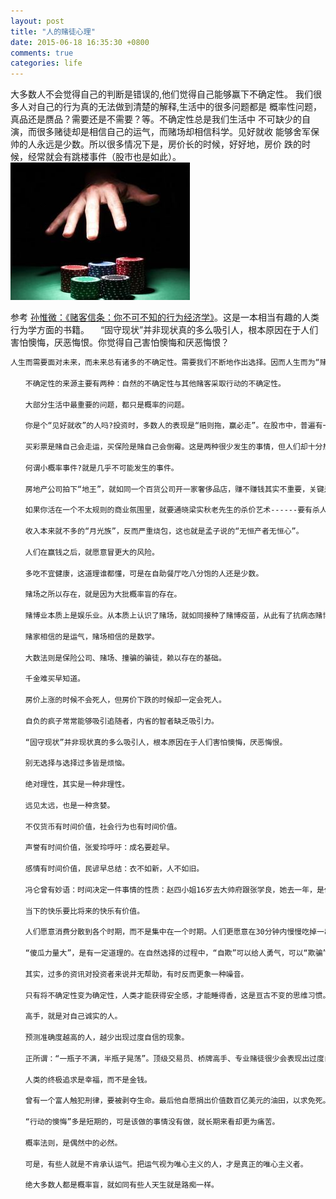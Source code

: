 ```yaml
---
layout: post
title: "人的赌徒心理"
date: 2015-06-18 16:35:30 +0800
comments: true
categories: life
---
```


大多数人不会觉得自己的判断是错误的,他们觉得自己能够赢下不确定性。
我们很多人对自己的行为真的无法做到清楚的解释,生活中的很多问题都是
概率性问题，真品还是赝品？需要还是不需要？等。不确定性总是我们生活中
不可缺少的自演，而很多赌徒却是相信自己的运气，而赌场却相信科学。见好就收
能够舍军保帅的人永远是少数。所以很多情况下是，房价长的时候，好好地，房价
跌的时候，经常就会有跳楼事件（股市也是如此）。
![gambling](/images/dubo.jpg)

<!--more-->
参考 [孙惟微：《赌客信条：你不可不知的行为经济学》](http://blog.csdn.net/sw2wolf/article/details/7086230 )。这是一本相当有趣的人类行为学方面的书籍。
　“固守现状”并非现状真的多么吸引人，根本原因在于人们害怕懊悔，厌恶悔恨。你觉得自己害怕懊悔和厌恶悔恨？
``` sh
人生而需要面对未来，而未来总有诸多的不确定性。需要我们不断地作出选择。因而人生而为“赌客”。

　　不确定性的来源主要有两种：自然的不确定性与其他赌客采取行动的不确定性。

　　大部分生活中最重要的问题，都只是概率的问题。

　　你是个“见好就收”的人吗?投资时，多数人的表现是“赔则拖，赢必走”。在股市中，普遍有一种“卖出效应”，也就是投资者卖出获利的意向，要远远大于卖出亏损股票的意向。这与“对则持，错即改”的投资核心理念背道而驰。

　　买彩票是赌自己会走运，买保险是赌自己会倒霉。这是两种很少发生的事情，但人们却十分热衷。

　　何谓小概率事件?就是几乎不可能发生的事件。

　　房地产公司拍下“地王”，就如同一个百货公司开一家奢侈品店，赚不赚钱其实不重要，关键是提升这个百货公司的档次。

　　如果你活在一个不太规则的商业氛围里，就要通晓梁实秋老先生的杀价艺术------要有杀人的胆量、钓鱼的耐心、政治家的脸皮。

　　收入本来就不多的“月光族”，反而严重烧包，这也就是孟子说的“无恒产者无恒心”。

　　人们在赢钱之后，就愿意冒更大的风险。

　　多吃不宜健康，这道理谁都懂，可是在自助餐厅吃八分饱的人还是少数。

　　赌场之所以存在，就是因为大批概率盲的存在。

　　赌博业本质上是娱乐业。从本质上认识了赌场，就如同接种了赌博疫苗，从此有了抗病态赌博的免疫能力。

　　赌家相信的是运气，赌场相信的是数学。

　　大数法则是保险公司、赌场、撞骗的骗徒，赖以存在的基础。

　　千金难买早知道。

　　房价上涨的时候不会死人，但房价下跌的时候却一定会死人。

　　自负的疯子常常能够吸引追随者，内省的智者缺乏吸引力。

　　“固守现状”并非现状真的多么吸引人，根本原因在于人们害怕懊悔，厌恶悔恨。

　　别无选择与选择过多皆是烦恼。

　　绝对理性，其实是一种非理性。

　　远见太远，也是一种贪婪。

　　不仅货币有时间价值，社会行为也有时间价值。

　　声誉有时间价值，张爱玲呼吁：成名要趁早。

　　感情有时间价值，民谚早总结：衣不如新，人不如旧。

　　冯仑曾有妙语：时间决定一件事情的性质：赵四小姐16岁去大帅府跟张学良，她去一年，是作风问题;去三年，是瞎搅和;一去三十年，那就是爱情。

　　当下的快乐要比将来的快乐有价值。

　　人们愿意消费分散到各个时期，而不是集中在一个时期。人们更愿意在30分钟内慢慢吃掉一串葡萄，而不是一分钟全干掉。

　　“傻瓜力量大”，是有一定道理的。在自然选择的过程中，“自欺”可以给人勇气，可以“欺骗”对手，从而在斗争中存活下来。

　　其实，过多的资讯对投资者来说并无帮助，有时反而更象一种噪音。

　　只有将不确定性变为确定性，人类才能获得安全感，才能睡得香，这是亘古不变的思维习惯。

　　高手，就是对自己诚实的人。

　　预测准确度越高的人，越少出现过度自信的现象。

　　正所谓：“一瓶子不满，半瓶子晃荡”。顶级交易员、桥牌高手、专业赌徒很少会表现出过度自信。尤其投资新手，刚刚上手时，那种自信，溢于言表。

　　人类的终极追求是幸福，而不是金钱。

　　曾有一个富人触犯刑律，要被剥夺生命。最后他自愿捐出价值数百亿美元的油田，以求免死。在生命面前，其他的东西真的很廉价。

　　“行动的懊悔”多是短期的，可是该做的事情没有做，就长期来看却更为痛苦。

　　概率法则，是偶然中的必然。

　　可是，有些人就是不肯承认运气。把运气视为唯心主义的人，才是真正的唯心主义者。

　　绝大多数人都是概率盲，就如同有些人天生就是路痴一样。
```
